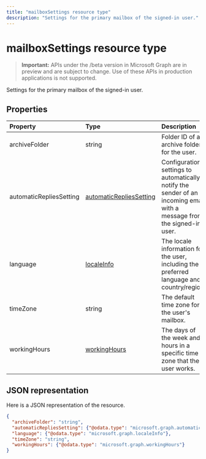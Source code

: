 ---title: "mailboxSettings resource type"description: "Settings for the primary mailbox of the signed-in user."---# mailboxSettings resource type

> **Important:** APIs under the /beta version in Microsoft Graph are in preview and are subject to change. Use of these APIs in production applications is not supported.

Settings for the primary mailbox of the signed-in user.


## Properties
| Property	   | Type	|Description|
|:---------------|:--------|:----------|
|archiveFolder|string|Folder ID of an archive folder for the user.|
|automaticRepliesSetting|[automaticRepliesSetting](automaticrepliessetting.md)|Configuration settings to automatically notify the sender of an incoming email with a message from the signed-in user.|
|language|[localeInfo](localeinfo.md)|The locale information for the user, including the preferred language and country/region.|
|timeZone|string|The default time zone for the user's mailbox.|
|workingHours|[workingHours](workinghours.md)|The days of the week and hours in a specific time zone that the user works.|

## JSON representation

Here is a JSON representation of the resource.

<!-- {
  "blockType": "resource",
  "optionalProperties": [
    "archiveFolder"
  ],
  "@odata.type": "microsoft.graph.mailboxSettings"
}-->

```json
{
  "archiveFolder": "string",
  "automaticRepliesSetting": {"@odata.type": "microsoft.graph.automaticRepliesSetting"},
  "language": {"@odata.type": "microsoft.graph.localeInfo"},
  "timeZone": "string",
  "workingHours": {"@odata.type": "microsoft.graph.workingHours"}
}

```

<!-- uuid: 8fcb5dbc-d5aa-4681-8e31-b001d5168d79
2015-10-25 14:57:30 UTC -->
<!-- {
  "type": "#page.annotation",
  "description": "mailboxSettings resource",
  "keywords": "",
  "section": "documentation",
  "tocPath": ""
}-->